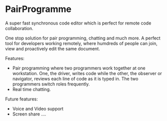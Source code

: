 # PairProgramme
A super fast synchronous code editor which is perfect for remote code collaboration. 

One stop solution for pair programming, chatting and much more. A perfect tool for developers working remotely, where humdreds of people can join, view and proactively edit the same document. 

Features:
- Pair programming where two programmers work together at one workstation. One, the driver, writes code while the other, the observer or navigator, reviews each line of code as it is typed in. The two programmers switch roles frequently.
- Real time chatting.

Future features:
- Voice and Video support 
- Screen share
....

